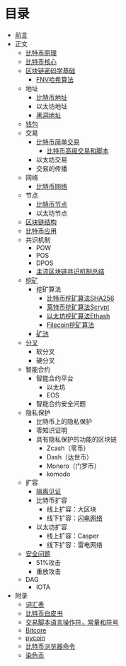 # 目录

- [前言](https://github.com/zcc0721/MasterBlockchain/blob/master/preface.md)
- 正文
    - [比特币原理](https://github.com/zcc0721/MasterBlockchain/blob/master/ch02.md)
    - [比特币核心](https://github.com/zcc0721/MasterBlockchain/blob/master/ch03.md)
    - [区块链密码学基础](https://github.com/zcc0721/MasterBlockchain/blob/master/blockchain-cryptograph.md)
        - [FNV哈希算法](https://github.com/zcc0721/MasterBlockchain/blob/master/fnv.md)
    - 地址
        - [比特币地址](https://github.com/zcc0721/MasterBlockchain/blob/master/bitcoin-address.md)
        - 以太坊地址
        - [黑洞地址](https://github.com/zcc0721/MasterBlockchain/blob/master/black-hole-address.md)
    - [钱包](https://github.com/zcc0721/MasterBlockchain/blob/master/wallet.md)
    - 交易
        - [比特币简单交易](https://github.com/zcc0721/MasterBlockchain/blob/master/bitcoin-transaction.md)
            - [比特币高级交易和脚本](https://github.com/zcc0721/MasterBlockchain/blob/master/ch07.md)
        - 以太坊交易
        - 交易的传播
    - 网络
        - [比特币网络](https://github.com/zcc0721/MasterBlockchain/blob/master/ch08.md)
    - 节点
        - [比特币节点](https://github.com/zcc0721/MasterBlockchain/blob/master/bitcoin-node.md)
        - 以太坊节点
    - [区块链结构](https://github.com/zcc0721/MasterBlockchain/blob/master/ch09.md)
    - [比特币应用](https://github.com/zcc0721/MasterBlockchain/blob/master/ch12.md)
    - 共识机制
        - POW
        - POS
        - DPOS
        - [主流区块链共识机制总结](https://github.com/zcc0721/MasterBlockchain/blob/master/consensus-mechanism-summary.md)
    - [挖矿](https://github.com/zcc0721/MasterBlockchain/blob/master/mining.md)
        - 挖矿算法
            - [比特币挖矿算法SHA256](https://github.com/zcc0721/MasterBlockchain/blob/master/bitcoin-mining-algorithm.md)
            - [莱特币挖矿算法Scrypt](https://github.com/zcc0721/MasterBlockchain/blob/master/litecoin-mining-algorithm.md)
            - [以太坊挖矿算法Ethash](https://github.com/zcc0721/MasterBlockchain/blob/master/ethereum-mining-algorithm.md)
            - [Filecoin挖矿算法](https://github.com/zcc0721/MasterBlockchain/blob/master/filecoin-mining-algorithm.md)
        - [矿池](https://github.com/zcc0721/MasterBlockchain/blob/master/mining-pool.md)
    - [分叉](https://github.com/zcc0721/MasterBlockchain/blob/master/fork.md)
        - 软分叉
        - 硬分叉
    - 智能合约
        - 智能合约平台
            - 以太坊
            - EOS
        - 智能合约安全问题
    - 隐私保护
        - 比特币上的隐私保护
        - 零知识证明
        - 具有隐私保护的功能的区块链
            - Zcash（零币）
            - Dash（达世币）
            - Monero（门罗币）
            - komodo
    - 扩容
        - [隔离见证](https://github.com/zcc0721/MasterBlockchain/blob/master/segwit.md)
        - 比特币扩容
            - 线上扩容：大区块
            - 线下扩容：[闪电网络](https://github.com/zcc0721/MasterBlockchain/blob/master/lightning-network.md)
        - 以太坊扩容
            - 线上扩容：Casper
            - 线下扩容：雷电网络
    - [安全问题](https://github.com/zcc0721/MasterBlockchain/blob/master/security-issue.md)
        - 51%攻击
        - 重放攻击
    - DAG
        - IOTA
- 附录
    - [词汇表](https://github.com/zcc0721/MasterBlockchain/blob/master/glossary.md)
    - [比特币白皮书](https://github.com/zcc0721/MasterBlockchain/blob/master/bitcoin-whitepaper.md)
    - [交易脚本语言操作符，常量和符号](https://github.com/zcc0721/MasterBlockchain/blob/master/scriptops.md)
    - [Bitcore](https://github.com/zcc0721/MasterBlockchain/blob/master/bitcore.md)
    - [pycoin](https://github.com/zcc0721/MasterBlockchain/blob/master/pycoin.md)
    - [比特币浏览器命令](https://github.com/zcc0721/MasterBlockchain/blob/master/bx.md)
    - [染色币](https://github.com/zcc0721/MasterBlockchain/blob/master/colored-coin.md)
